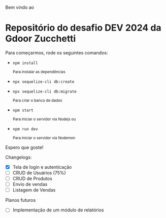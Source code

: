 Bem vindo ao

# Repositório do desafio DEV 2024 da Gdoor Zucchetti

Para começarmos, rode os seguintes comandos:

- `npm install`

  <small>Para instalar as dependências</small>

- `npx sequelize-cli db:create`

- `npx sequelize-cli db:migrate`

  <small>Para criar o banco de dados</small>

- `npm start`

  <small>Para iniciar o servidor via Nodejs ou</small>

- `npm run dev`

  <small>Para iniciar o servidor via Nodemon</small>

Espero que goste!

Changelogs:

- [X] Tela de login e autenticação
- [ ] CRUD de Usuários (75%)
- [ ] CRUD de Produtos
- [ ] Envio de vendas
- [ ] Listagem de Vendas

Planos futuros

- [ ] Implementação de um módulo de relatórios
